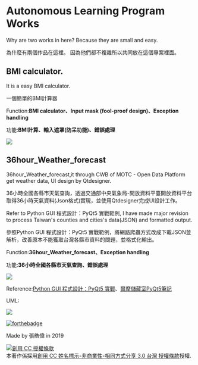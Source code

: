 #  Autonomous Learning Program Works

Why are two works in here? Because they are small and easy.

為什麼有兩個作品在這裡。 因為他們都不複雜所以共同放在這個專案裡面。

<h2>BMI calculator.</h2>

It is a easy BMI calculator.

一個簡單的BMI計算器

Function:<b>BMI calculator、Input mask (fool-proof design)、Exception handling</b>

功能:<b>BMI計算、輸入遮罩(防呆功能)、錯誤處理</b>

<img src="https://i.imgur.com/LEs0mlX.png"></img>

<h2>36hour_Weather_forecast</h2>
 
36hour_Weather_forecast,it through CWB of MOTC - Open Data Platform get weather data, UI design by Qtdesigner.

36小時全國各縣市天氣查詢，透過交通部中央氣象局-開放資料平臺開放資料平台取得36小時天氣資料(Json格式)實現，並使用Qtdesigner完成UI設計工作。

Refer to Python GUI 程式設計：PyQt5 實戰範例, I have made major revision to process Taiwan's counties and cities's data(JSON) and formatted output.

參照Python GUI 程式設計：PyQt5 實戰範例，將網路爬蟲方式改成下載JSON並解析，改善原本不能獲取台灣各縣市資料的問題，並格式化輸出。

Function:<b>36hour_Weather_forecast、Exception handling</b>

功能:<b>36小時全國各縣市天氣查詢、錯誤處理</b>

<img src="https://i.imgur.com/BT2h8nK.png"></img>

Reference:<a href="https://www.books.com.tw/products/0010787989">Python GUI 程式設計：PyQt5 實戰</a>、<a href="http://elmer-storage.blogspot.com/2018/07/python.html">爾摩儲藏室PyQt5筆記</a>

UML:

<img src="https://i.imgur.com/16hb66b.jpg"></img>


[![forthebadge](https://forthebadge.com/images/badges/made-with-python.svg)](https://forthebadge.com)

 Made by 張皓偉 in 2019
 
<a rel="license" href="http://creativecommons.org/licenses/by-nc-sa/3.0/tw/"><img alt="創用 CC 授權條款" style="border-width:0" src="https://i.creativecommons.org/l/by-nc-sa/3.0/tw/88x31.png" /></a><br />本著作係採用<a rel="license" href="http://creativecommons.org/licenses/by-nc-sa/3.0/tw/">創用 CC 姓名標示-非商業性-相同方式分享 3.0 台灣 授權條款</a>授權.

